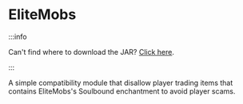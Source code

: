 # EliteMobs

:::info

Can't find where to download the JAR? [Click here](../faq/where-addons-compacts-at.md).

:::

A simple compatibility module that disallow player trading items that contains EliteMobs's Soulbound enchantment to avoid player scams.
